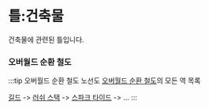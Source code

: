 # 틀:건축물

건축물에 관련된 틀입니다.

### 오버월드 순환 철도
<!-- tag_source_open:copy:overworld_circular_rail -->
:::tip 오버월드 순환 철도 노선도
[오버월드 순환 철도](../buildings/overworld_circular_railway.md)의 모든 역 목록

[길드](../buildings/ocr_the_guild.md) -> [러쉬 스택](../buildings/ocr_lush_stack.md) -> [스파크 타이드](../buildings/ocr_spark_tide.md) -> ...
:::
<!-- tag_close -->